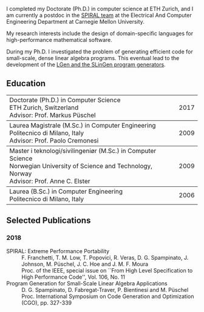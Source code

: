 I completed my Doctorate (Ph.D.) in computer science at ETH Zurich, and I am currently a postdoc in the [SPIRAL team](https://spiral.net) at the Electrical And Computer Engineering Department at Carnegie Mellon University. 

My research interests include the design of domain-specific languages for high-performance mathematical software.

During my Ph.D. I investigated the problem of generating efficient code for small-scale, dense linear algebra programs. This eventual lead to the development of the [LGen and the SLinGen program generators](https://acl.inf.ethz.ch/research/LGen/).

## Education

<table rules="rows" cellpadding="0">
  <tr>
    <td>Doctorate (Ph.D.) in Computer Science<br>ETH Zurich, Switzerland<br>Advisor: Prof. Markus Püschel</td>
    <td align="right">2017</td>
  </tr>
  <tr>
    <td>Laurea Magistrale (M.Sc.) in Computer Engineering<br>Politecnico di Milano, Italy<br>Advisor: Prof. Paolo Cremonesi</td>
    <td align="right">2009</td>
  </tr>
  <tr>
    <td>Master i teknologi/sivilingeniør (M.Sc.) in Computer Science<br>Norwegian University of Science and Technology, Norway<br>Advisor: Prof. Anne C. Elster</td>
    <td align="right">2009</td>
  </tr>
  <tr>
    <td>Laurea (B.Sc.) in Computer Engineering<br>Politecnico di Milano, Italy</td>
    <td align="right">2006</td>
  </tr>
</table>

## Selected Publications

### 2018
<dl>
<dt>SPIRAL: Extreme Performance Portability</dt>
<dd>F. Franchetti, T. M. Low, T. Popovici, R. Veras, D. G. Spampinato, J. Johnson, M. Püschel, J. C. Hoe and J. M. F. Moura</dd>  
<dd>Proc. of the IEEE, special issue on ``From High Level Specification to High Performance Code'', Vol. 106, No. 11</dd>
<dt>Program Generation for Small-Scale Linear Algebra Applications</dt>
<dd>D. G. Spampinato, D. Fabregat-Traver, P. Bientinesi and M. Püschel</dd>  
<dd>Proc. International Symposium on Code Generation and Optimization (CGO), pp. 327-339</dd>
</dl>
